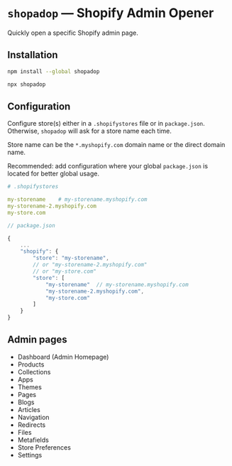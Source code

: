 # `shopadop` — Shopify Admin Opener

Quickly open a specific Shopify admin page.

## Installation

```sh
npm install --global shopadop
```

```sh
npx shopadop
```

## Configuration

Configure store(s) either in a `.shopifystores` file or in `package.json`. Otherwise, `shopadop` will ask for a store name each time.

Store name can be the `*.myshopify.com` domain name or the direct domain name.

Recommended: add configuration where your global `package.json` is located for better global usage.

```yaml
# .shopifystores

my-storename	# my-storename.myshopify.com
my-storename-2.myshopify.com
my-store.com
```

```js
// package.json

{
	...
	"shopify": {
		"store": "my-storename",
		// or "my-storename-2.myshopify.com"
		// or "my-store.com"
		"store": [
			"my-storename"	// my-storename.myshopify.com
			"my-storename-2.myshopify.com",
			"my-store.com"
		]
	}
}
```

## Admin pages

- Dashboard (Admin Homepage)
- Products
- Collections
- Apps
- Themes
- Pages
- Blogs
- Articles
- Navigation
- Redirects
- Files
- Metafields
- Store Preferences
- Settings
